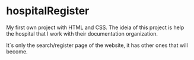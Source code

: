 # hospitalRegister
<p>My first own project with HTML and CSS. The ideia of this project is help the hospital that I work with their documentation organization.</p>
<p>It´s only the search/register page of the website, it has other ones that will become.</p>
